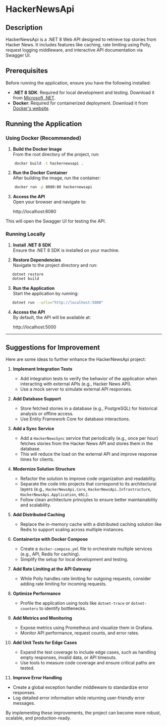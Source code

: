 # HackerNewsApi

## Description

HackerNewsApi is a .NET 8 Web API designed to retrieve top stories from Hacker News. It includes features like caching, rate limiting using Polly, request logging middleware, and interactive API documentation via Swagger UI.

## Prerequisites

Before running the application, ensure you have the following installed:

- **.NET 8 SDK**: Required for local development and testing. Download it from [Microsoft .NET](https://dotnet.microsoft.com/download/dotnet/8.0).
- **Docker**: Required for containerized deployment. Download it from [Docker's website](https://www.docker.com/get-started).

## Running the Application

### Using Docker (Recommended)

1. **Build the Docker Image**  
   From the root directory of the project, run:
```sh
	docker build -t hackernewsapi .
```
2. **Run the Docker Container**  
   After building the image, run the container:
```sh
	docker run -p 8080:80 hackernewsapi
```
3. **Access the API**  
   Open your browser and navigate to:

   http://localhost:8080

This will open the Swagger UI for testing the API.

### Running Locally

1. **Install .NET 8 SDK**  
   Ensure the .NET 8 SDK is installed on your machine.

2. **Restore Dependencies**  
   Navigate to the project directory and run:
```sh
   dotnet restore
   dotnet build
```
3. **Run the Application**  
   Start the application by running:
```sh
   dotnet run --urls="http://localhost:5000"
```
4. **Access the API**  
   By default, the API will be available at:

   http://localhost:5000

---

## Suggestions for Improvement

Here are some ideas to further enhance the HackerNewsApi project:

1. **Implement Integration Tests**
   - Add integration tests to verify the behavior of the application when interacting with external APIs (e.g., Hacker News API).
   - Use a mock server to simulate external API responses.
   
2. **Add Database Support**
   - Store fetched stories in a database (e.g., PostgreSQL) for historical analysis or offline access.
   - Use Entity Framework Core for database interactions.

3. **Add a Sync Service**
   - Add a `HackerNewsSync` service that periodically (e.g., once per hour) fetches stories from the Hacker News API and stores them in the database.
   - This will reduce the load on the external API and improve response times for clients.

4. **Modernize Solution Structure**
   - Refactor the solution to improve code organization and readability.
   - Separate the code into projects that correspond to its architectural layers (e.g., `HackerNewsApi.Core`, `HackerNewsApi.Infrastructure`, `HackerNewsApi.Application`, etc.).
   - Follow clean architecture principles to ensure better maintainability and scalability.

5. **Add Distributed Caching**
   - Replace the in-memory cache with a distributed caching solution like Redis to support scaling across multiple instances.
   
6. **Containerize with Docker Compose**
   - Create a `docker-compose.yml` file to orchestrate multiple services (e.g., API, Redis for caching).
   - Simplify the setup for local development and testing.

7. **Add Rate Limiting at the API Gateway**
   - While Polly handles rate limiting for outgoing requests, consider adding rate limiting for incoming requests.

8. **Optimize Performance**
   - Profile the application using tools like `dotnet-trace` or `dotnet-counters` to identify bottlenecks.

9. **Add Metrics and Monitoring**
   - Expose metrics using Prometheus and visualize them in Grafana.
   - Monitor API performance, request counts, and error rates.
   
9. **Add Unit Tests for Edge Cases**
   - Expand the test coverage to include edge cases, such as handling empty responses, invalid data, or API timeouts.
   - Use tools to measure code coverage and ensure critical paths are tested.

10. **Improve Error Handling**
   - Create a global exception handler middleware to standardize error responses.
   - Log detailed error information while returning user-friendly error messages.


By implementing these improvements, the project can become more robust, scalable, and production-ready.
